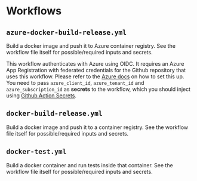 # Workflows
## `azure-docker-build-release.yml`
Build a docker image and push it to Azure container registry. See the workflow file itself for possible/required inputs and secrets.

This workflow authenticates with Azure using OIDC. It requires an Azure App Registration with federated credentials for the Github repository that uses this workflow. Please refer to the [Azure docs](https://learn.microsoft.com/en-us/azure/developer/github/connect-from-azure?tabs=azure-portal%2Clinux#use-the-azure-login-action-with-openid-connect) on how to set this up. You need to pass `azure_client_id`, `azure_tenant_id` and `azure_subscription_id` as **secrets** to the workflow, which you should inject using [Github Action Secrets](https://docs.github.com/en/actions/security-guides/encrypted-secrets).

## `docker-build-release.yml`
Build a docker image and push it to a container registry. See the workflow file itself for possible/required inputs and secrets.

## `docker-test.yml`
Build a docker container and run tests inside that container. See the workflow file itself for possible/required inputs and secrets.
